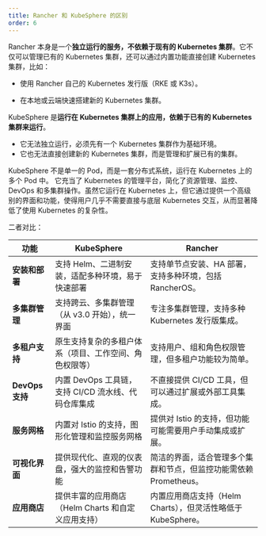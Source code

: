 ```yaml
---
title: Rancher 和 KubeSphere 的区别
order: 6
---
```


Rancher 本身是一个**独立运行的服务，不依赖于现有的 Kubernetes 集群**。它不仅可以管理已有的 Kubernetes 集群，还可以通过内置功能直接创建 Kubernetes 集群，比如：

- 使用 Rancher 自己的 Kubernetes 发行版（RKE 或 K3s）。

- 在本地或云端快速搭建新的 Kubernetes 集群。

KubeSphere 是**运行在 Kubernetes 集群上的应用，依赖于已有的 Kubernetes 集群来运行**。

- 它无法独立运行，必须先有一个 Kubernetes 集群作为基础环境。
- 它也无法直接创建新的 Kubernetes 集群，而是管理和扩展已有的集群。

KubeSphere 不是单一的 Pod，而是一套分布式系统，运行在 Kubernetes 上的多个 Pod 中。
它充当了 Kubernetes 的管理平台，简化了资源管理、监控、DevOps 和多集群操作。虽然它运行在 Kubernetes 上，但它通过提供一个高级别的界面和功能，使得用户几乎不需要直接与底层 Kubernetes 交互，从而显著降低了使用 Kubernetes 的复杂性。

二者对比：

| 功能            | **KubeSphere**                                         | **Rancher**                                                  |
| --------------- | ------------------------------------------------------ | ------------------------------------------------------------ |
| **安装和部署**  | 支持 Helm、二进制安装，适配多种环境，易于快速部署      | 支持单节点安装、HA 部署，支持多种环境，包括 RancherOS。      |
| **多集群管理**  | 支持跨云、多集群管理（从 v3.0 开始），统一界面         | 专注多集群管理，支持多种 Kubernetes 发行版集成。             |
| **多租户支持**  | 原生支持复杂的多租户体系（项目、工作空间、角色权限等） | 支持用户、组和角色权限管理，但多租户功能较为简单。           |
| **DevOps 支持** | 内置 DevOps 工具链，支持 CI/CD 流水线、代码仓库集成    | 不直接提供 CI/CD 工具，但可以通过扩展或外部工具集成。        |
| **服务网格**    | 内置对 Istio 的支持，图形化管理和监控服务网格          | 提供对 Istio 的支持，但功能可能需要用户手动集成或扩展。      |
| **可视化界面**  | 提供现代化、直观的仪表盘，强大的监控和告警功能         | 简洁的界面，适合管理多个集群和节点，但监控功能需依赖 Prometheus。 |
| **应用商店**    | 提供丰富的应用商店（Helm Charts 和自定义应用支持）     | 内置应用商店支持（Helm Charts），但灵活性略低于 KubeSphere。 |

